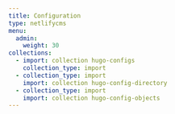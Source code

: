 ```yaml
---
title: Configuration
type: netlifycms
menu:
  admin:
    weight: 30
collections:
  - import: collection hugo-configs
    collection_type: import
  - collection_type: import
    import: collection hugo-config-directory
  - collection_type: import
    import: collection hugo-config-objects
---
```


